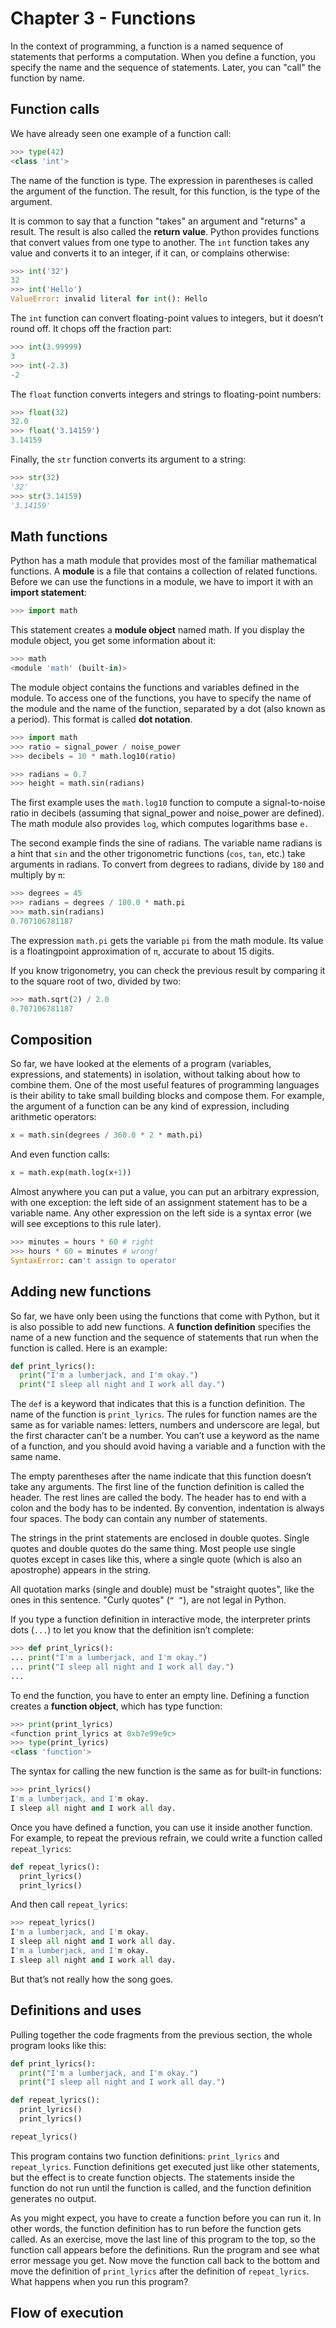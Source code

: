 # Chapter 3 - Functions

In the context of programming, a function is a named sequence of statements that performs
a computation.
When you define a function, you specify the name and the sequence of
statements.
Later, you can "call" the function by name.

## Function calls

We have already seen one example of a function call:

```python linenums="1"
>>> type(42)
<class 'int'>
```

The name of the function is type.
The expression in parentheses is called the argument of the function.
The result, for this function, is the type of the argument.

It is common to say that a function "takes" an argument and "returns" a result.
The result is also called the **return value**.
Python provides functions that convert values from one type to another.
The `int` function takes any value and converts it to an integer, if it can, or complains otherwise:

```python linenums="1"
>>> int('32')
32
>>> int('Hello')
ValueError: invalid literal for int(): Hello
```

The `int` function can convert floating-point values to integers, but it doesn’t round off.
It chops off the fraction part:

```python linenums="1"
>>> int(3.99999)
3
>>> int(-2.3)
-2
```

The `float` function converts integers and strings to floating-point numbers:

```python linenums="1"
>>> float(32)
32.0
>>> float('3.14159')
3.14159
```

Finally, the `str` function converts its argument to a string:

```python linenums="1"
>>> str(32)
'32'
>>> str(3.14159)
'3.14159'
```

## Math functions

Python has a math module that provides most of the familiar mathematical functions.
A **module** is a file that contains a collection of related functions.
Before we can use the functions in a module, we have to import it with an **import statement**:

```python linenums="1"
>>> import math
```

This statement creates a **module object** named math.
If you display the module object, you get some information about it:

```python linenums="1"
>>> math
<module 'math' (built-in)>
```

The module object contains the functions and variables defined in the module.
To access one of the functions, you have to specify the name of the module and the name of the function, separated by a dot (also known as a period).
This format is called **dot notation**.

```python linenums="1"
>>> import math
>>> ratio = signal_power / noise_power
>>> decibels = 10 * math.log10(ratio)

>>> radians = 0.7
>>> height = math.sin(radians)
```

The first example uses the `math.log10` function to compute a signal-to-noise ratio in decibels (assuming that signal_power and noise_power are defined).
The math module also provides `log`, which computes logarithms base `e.`

The second example finds the sine of radians.
The variable name radians is a hint that `sin` and the other trigonometric functions (`cos`, `tan`, etc.) take arguments in radians.
To convert from degrees to radians, divide by `180` and multiply by `π`:

```python linemuns="1"
>>> degrees = 45
>>> radians = degrees / 180.0 * math.pi
>>> math.sin(radians)
0.707106781187
```

The expression `math.pi` gets the variable `pi` from the math module.
Its value is a floatingpoint approximation of `π`, accurate to about 15 digits.

If you know trigonometry, you can check the previous result by comparing it to the square
root of two, divided by two:

```python linemuns="1"
>>> math.sqrt(2) / 2.0
0.707106781187
```

##  Composition

So far, we have looked at the elements of a program (variables, expressions, and
statements) in isolation, without talking about how to combine them.
One of the most useful features of programming languages is their ability to take small
building blocks and compose them.
For example, the argument of a function can be any kind of expression, including arithmetic operators:

```python linemuns="1"
x = math.sin(degrees / 360.0 * 2 * math.pi)
```

And even function calls:

```python linemuns="1"
x = math.exp(math.log(x+1))
```

Almost anywhere you can put a value, you can put an arbitrary expression, with one exception: the left side of an assignment statement has to be a variable name.
Any other expression on the left side is a syntax error (we will see exceptions to this rule later).

```python linenums="1"
>>> minutes = hours * 60 # right
>>> hours * 60 = minutes # wrong!
SyntaxError: can't assign to operator
```

## Adding new functions

So far, we have only been using the functions that come with Python, but it is also possible
to add new functions.
A **function definition** specifies the name of a new function and the
sequence of statements that run when the function is called.
Here is an example:

```python linenums="1"
def print_lyrics():
  print("I'm a lumberjack, and I'm okay.")
  print("I sleep all night and I work all day.")
```

The `def` is a keyword that indicates that this is a function definition.
The name of the function is `print_lyrics`.
The rules for function names are the same as for variable names: letters,
numbers and underscore are legal, but the first character can’t be a number.
You can’t use a keyword as the name of a function, and you should avoid having a variable and a function with the same name.

The empty parentheses after the name indicate that this function doesn’t take any arguments.
The first line of the function definition is called the header.
The rest lines are called the body.
The header has to end with a colon and the body has to be indented.
By convention, indentation is always four spaces.
The body can contain any number of statements.

The strings in the print statements are enclosed in double quotes.
Single quotes and double quotes do the same thing.
Most people use single quotes except in cases like this, where a single quote (which is also an apostrophe) appears in the string.

All quotation marks (single and double) must be "straight quotes", like the ones in this sentence.
"Curly quotes" (`“ ”`), are not legal in Python.

If you type a function definition in interactive mode, the interpreter prints dots (`...`) to let you know that the definition isn’t complete:

```python linenums="1"
>>> def print_lyrics():
... print("I'm a lumberjack, and I'm okay.")
... print("I sleep all night and I work all day.")
...
```

To end the function, you have to enter an empty line.
Defining a function creates a **function object**, which has type function:

```python linemuns="1"
>>> print(print_lyrics)
<function print_lyrics at 0xb7e99e9c>
>>> type(print_lyrics)
<class 'function'>
```

The syntax for calling the new function is the same as for built-in functions:

```python linemuns="1"
>>> print_lyrics()
I'm a lumberjack, and I'm okay.
I sleep all night and I work all day.
```

Once you have defined a function, you can use it inside another function.
For example, to repeat the previous refrain, we could write a function called `repeat_lyrics`:

```python linemuns="1"
def repeat_lyrics():
  print_lyrics()
  print_lyrics()
```

And then call `repeat_lyrics`:

```python linemuns="1"
>>> repeat_lyrics()
I'm a lumberjack, and I'm okay.
I sleep all night and I work all day.
I'm a lumberjack, and I'm okay.
I sleep all night and I work all day.
```

But that’s not really how the song goes.

## Definitions and uses

Pulling together the code fragments from the previous section, the whole program looks
like this:

```python linemuns="1"
def print_lyrics():
  print("I'm a lumberjack, and I'm okay.")
  print("I sleep all night and I work all day.")

def repeat_lyrics():
  print_lyrics()
  print_lyrics()

repeat_lyrics()
```

This program contains two function definitions: `print_lyrics` and `repeat_lyrics`.
Function definitions get executed just like other statements, but the effect is to create function objects.
The statements inside the function do not run until the function is called, and the
function definition generates no output.

As you might expect, you have to create a function before you can run it.
In other words, the function definition has to run before the function gets called.
As an exercise, move the last line of this program to the top, so the function call appears
before the definitions.
Run the program and see what error message you get.
Now move the function call back to the bottom and move the definition of `print_lyrics`
after the definition of `repeat_lyrics`. What happens when you run this program?

## Flow of execution

